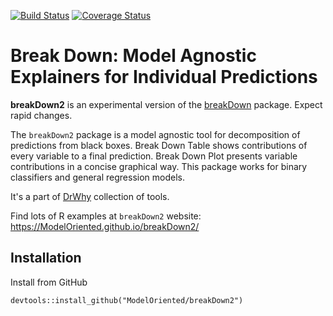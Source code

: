 [![Build Status](https://api.travis-ci.org/ModelOriented/breakDown2.png)](https://travis-ci.org/ModelOriented/breakDown2)
[![Coverage
Status](https://img.shields.io/codecov/c/github/ModelOriented/breakDown2/master.svg)](https://codecov.io/github/ModelOriented/breakDown2?branch=master)

# Break Down: Model Agnostic Explainers for Individual Predictions

**breakDown2** is an experimental version of the [breakDown](https://github.com/pbiecek/breakDown) package. 
Expect rapid changes.

The `breakDown2` package is a model agnostic tool for decomposition of predictions from black boxes.
Break Down Table shows contributions of every variable to a final prediction. 
Break Down Plot presents variable contributions in a concise graphical way. 
This package works for binary classifiers and general regression models. 

It's a part of [DrWhy](https://github.com/ModelOriented/DrWhy) collection of tools.

Find lots of R examples at `breakDown2` website: https://ModelOriented.github.io/breakDown2/

## Installation

Install from GitHub

```
devtools::install_github("ModelOriented/breakDown2")
```
